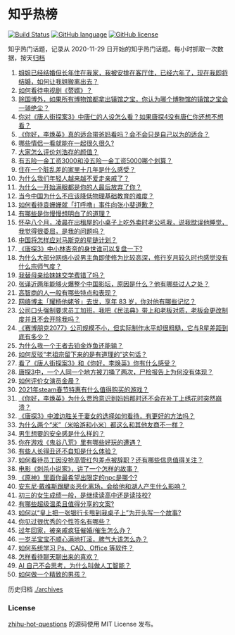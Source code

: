 # 知乎热榜
[![Build Status](https://github.com/ToWeLong/zhihu-hot-questions/workflows/CI/badge.svg)](https://github.com/ToWeLong/zhihu-hot-questions/actions)
[![GitHub language](https://img.shields.io/badge/language-golang-orange.svg)](https://golang.org/)
[![GitHub license](https://img.shields.io/github/license/ToWeLong/zhihu-hot-questions)](https://github.com/ToWeLong/zhihu-hot-questions/blob/main/LICENSE)

知乎热门话题，记录从 2020-11-29 日开始的知乎热门话题。每小时抓取一次数据，按天[归档](./archives)

<!-- BEGIN -->

1. [姐姐已经结婚但长年住在我家，我被安排在客厅住，已经六年了，现在我即将结婚，如何让我姐搬离出去？](https://www.zhihu.com/question/444278546)
1. [如何看待电视剧《赘婿》？](https://www.zhihu.com/question/444425031)
1. [除国博外，如果所有博物馆都拿出镇馆之宝，你认为哪个博物馆的镇馆之宝会一骑绝尘？](https://www.zhihu.com/question/439459795)
1. [你对《唐人街探案3》中唐仁的人设怎么看？如果唐探4没有唐仁你还想不想看？](https://www.zhihu.com/question/444402807)
1. [《你好，李焕英》真的适合带爸妈看吗？会不会只是自己以为的适合？](https://www.zhihu.com/question/444136127)
1. [哪些情侣一看就能在一起很久很久?](https://www.zhihu.com/question/309398217)
1. [大家怎么评价刘浩存的颜值？](https://www.zhihu.com/question/415082238)
1. [有五险一金工资3000和没五险一金工资5000哪个划算？](https://www.zhihu.com/question/440199672)
1. [住在一个脏乱差的家里十几年是什么感受？](https://www.zhihu.com/question/47639633)
1. [为什么我们年轻人越来越不爱走亲戚了？](https://www.zhihu.com/question/444422444)
1. [为什么一开始满眼都是你的人最后放弃了你？](https://www.zhihu.com/question/437654996)
1. [当今中国为什么不应该降低物理基础教育的难度？](https://www.zhihu.com/question/277106464)
1. [如何看待袁姗姗就「打呼噜」事件向张小斐道歉？](https://www.zhihu.com/question/444533416)
1. [有哪些是你慢慢想明白了的道理？](https://www.zhihu.com/question/350870631)
1. [怀孕八个月，凌晨在出租屋的小桌子上吃外卖时老公吼我，说我耽误他睡觉，我觉得很委屈，是我的问题吗？](https://www.zhihu.com/question/423932098)
1. [中国将怎样应对马斯克的星链计划？](https://www.zhihu.com/question/400636133)
1. [《唐探3》中小林杏奈的身世谁可以复盘一下?](https://www.zhihu.com/question/444218280)
1. [为什么大部分网络小说男主角即使修为比较高深，修行岁月较久时也感觉没有什么宗师气度？](https://www.zhihu.com/question/444555645)
1. [我替母亲给妹妹交学费错了吗？](https://www.zhihu.com/question/444476120)
1. [张译近两年能够火爆整个中国影坛，原因是什么？他有哪些过人之处？](https://www.zhihu.com/question/433569117)
1. [高智商的人一般有哪些特点和表现？](https://www.zhihu.com/question/21897136)
1. [网络博主「耀杨他姥爷」去世，享年 83 岁，你对他有哪些记忆？](https://www.zhihu.com/question/444700404)
1. [公司口头强制要求员工加班，我把《民法典》带上和老板对质，老板会更改制度并且不会开除我吗？](https://www.zhihu.com/question/444430837)
1. [《赛博朋克2077》公司规模不小，但实际制作水平却很粗糙，它与R星差距到底有多少？](https://www.zhihu.com/question/436307893)
1. [为什么我一个王者去铂金炸鱼还能输？](https://www.zhihu.com/question/443558001)
1. [如何反驳“老祖宗留下来的是有道理的”这句话？](https://www.zhihu.com/question/443549768)
1. [看了《唐人街探案3》和《你好，李焕英》你有什么感受？](https://www.zhihu.com/question/444280197)
1. [唐探3中，一个人同一个地方被刀捅了两次，尸检报告上为何没有体现？](https://www.zhihu.com/question/444193521)
1. [如何评价女演员金晨？](https://www.zhihu.com/question/41690160)
1. [2021年steam春节特惠有什么值得购买的游戏？](https://www.zhihu.com/question/444038906)
1. [《你好，李焕英》为什么贾玲意识到妈妈那时还不会在补丁上绣花时突然崩溃？](https://www.zhihu.com/question/444267187)
1. [《唐探3》中渡边胜关于妻女的选择如何看待，有更好的方法吗？](https://www.zhihu.com/question/444172039)
1. [为什么两个“米”（米哈游和小米）都这么和其他友商不一样？](https://www.zhihu.com/question/444047397)
1. [男生想要的安全感是什么样的？](https://www.zhihu.com/question/387187084)
1. [你在游戏《鬼谷八荒》里有哪些好玩的遭遇？](https://www.zhihu.com/question/442178522)
1. [有些人长得丑还不自知是什么体验？](https://www.zhihu.com/question/357048642)
1. [如何看待员工因没抢高管红包差点被辞职？还有哪些信息值得关注？](https://www.zhihu.com/question/444416590)
1. [电影《刺杀小说家》，讲了一个怎样的故事？](https://www.zhihu.com/question/444041345)
1. [《原神》里面你最希望出限定的npc是哪个?](https://www.zhihu.com/question/443741855)
1. [安东尼·戴维斯跟腱炎恶化离场，会给他和湖人产生什么影响？](https://www.zhihu.com/question/444523945)
1. [初三的女生成绩一般，是继续读高中还是读技校?](https://www.zhihu.com/question/438520346)
1. [有哪些超级温柔且值得分享的文案?](https://www.zhihu.com/question/398204205)
1. [如何以“皇上把一张银行卡甩到我桌子上”为开头写一个故事?](https://www.zhihu.com/question/439189931)
1. [你见过很优秀的个性签名有哪些？](https://www.zhihu.com/question/265584312)
1. [过年回家，被亲戚疯狂催婚/催生怎么办？](https://www.zhihu.com/question/443338379)
1. [一岁半宝宝不顺心满地打滚，脾气大该怎么办？](https://www.zhihu.com/question/439118994)
1. [如何系统学习 Ps、CAD、Office 等软件？](https://www.zhihu.com/question/31573452)
1. [怎样看待聊天聊出来的喜欢？](https://www.zhihu.com/question/341659915)
1. [AI 自己不会思考，为什么叫做人工智能？](https://www.zhihu.com/question/438440387)
1. [如何做一个精致的男孩？](https://www.zhihu.com/question/275440692)

<!-- END -->

历史归档 [./archives](./archives)


### License
[zhihu-hot-questions](https://github.com/towelong/zhihu-hot-questions) 的源码使用 MIT License 发布。
